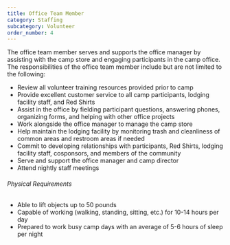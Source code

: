 ```yaml
---
title: Office Team Member
category: Staffing
subcategory: Volunteer
order_number: 4
---
```

The office team member serves and supports the office manager by assisting with the camp store and engaging participants in the camp office. The responsibilities of the office team member include but are not limited to the following:

<div><ul><li>Review all volunteer training resources provided prior to camp</li><li>Provide excellent customer service to all camp participants, lodging facility staff, and Red Shirts</li><li>Assist in the office by fielding participant questions, answering phones, organizing forms, and helping with other office projects</li><li>Work alongside the office manager to manage the camp store</li><li>Help maintain the lodging facility by monitoring trash and cleanliness of common areas and restroom areas if needed</li><li>Commit to developing relationships with participants, Red Shirts, lodging facility staff, cosponsors, and members of the community</li><li>Serve and support the office manager and camp director</li><li>Attend nightly staff meetings</li></ul><div><h6>Physical Requirements</h6><ul><li>Able to lift objects up to 50 pounds</li><li>Capable of working (walking, standing, sitting, etc.) for 10-14 hours per day</li><li>Prepared to work busy camp days with an average of 5-6 hours of sleep per night</li></ul></div></div>